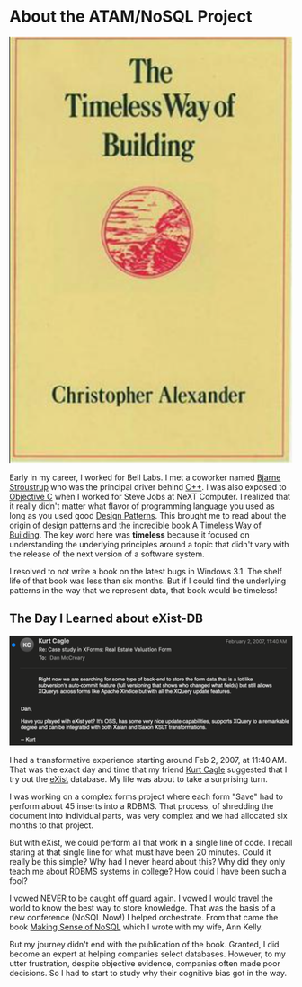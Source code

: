 # About the ATAM/NoSQL Project

![](img/timeless.png)

Early in my career, I worked for Bell Labs.
I met a coworker named [Bjarne Stroustrup](https://en.wikipedia.org/wiki/Bjarne_Stroustrup) who was the principal driver behind [C++](https://en.wikipedia.org/wiki/C%2B%2B#History). I was also exposed to [Objective C](https://en.wikipedia.org/wiki/Objective-C) when I worked for Steve Jobs at NeXT Computer.  I realized that
it really didn't matter what flavor of programming language
you used as long as you used good [Design Patterns](https://en.wikipedia.org/wiki/Design_Patterns).  This brought me to read about the origin of design patterns and the incredible book [A Timeless Way of Building](https://en.wikipedia.org/wiki/The_Timeless_Way_of_Building).  The key word here was **timeless** because it focused on understanding the underlying principles around a topic that didn't vary with the release of the next version of a software system.

I resolved to not write a book on the latest bugs in Windows 3.1.  The shelf life of that book was less than six months.  But if I could find the underlying patterns in the way that we represent data, that book would be timeless!

## The Day I Learned about eXist-DB

![](img/kurt-email.png)

I had a transformative experience starting around Feb 2, 2007, at 11:40 AM.  That was the exact day and time that my friend [Kurt Cagle](https://www.linkedin.com/in/kurtcagle/) suggested that I try out the [eXist](https://exist-db.org/) database.  My life
was about to take a surprising turn.

I was working on a complex forms project where each form
"Save" had to perform about 45 inserts into a RDBMS.  That process, of shredding the document into individual parts, was very complex and we had allocated six months to that project.

But with eXist, we could perform all that work in a single line of code.  I recall staring at that single line for what must
have been 20 minutes.  Could it really be this simple?  Why
had I never heard about this?  Why did they only teach me
about RDBMS systems in college?  How could I have been such
a fool?

I vowed NEVER to be caught off guard again.  I vowed I would
travel the world to know the best way to store knowledge.  That
was the basis of a new conference (NoSQL Now!) I helped orchestrate. From that came the book [Making Sense of NoSQL](https://www.manning.com/books/making-sense-of-nosql) which I wrote with my wife, Ann Kelly.

But my journey didn't end with the publication of the book.  Granted, I did become an expert at helping companies select
databases.  However, to my utter frustration, despite objective evidence, companies often made poor decisions.
So I had to start to study why their cognitive bias got in the way.







